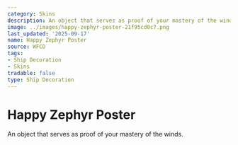 ```yaml
---
category: Skins
description: An object that serves as proof of your mastery of the winds.
image: ../images/happy-zephyr-poster-21f95cd0c7.png
last_updated: '2025-09-17'
name: Happy Zephyr Poster
source: WFCD
tags:
- Ship Decoration
- Skins
tradable: false
type: Ship Decoration
---
```


# Happy Zephyr Poster

An object that serves as proof of your mastery of the winds.

